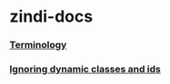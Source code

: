 # zindi-docs


### [Terminology](https://github.com/zindi-io/zindi-docs2/blob/master/terminology.md)

### [Ignoring dynamic classes and ids](https://github.com/zindi-io/zindi-docs2/blob/master/terminology.md)
